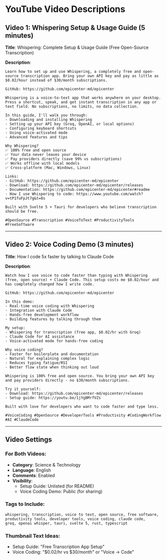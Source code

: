 # YouTube Video Descriptions

## Video 1: Whispering Setup & Usage Guide (5 minutes)

**Title**: Whispering: Complete Setup & Usage Guide (Free Open-Source Transcription)

**Description**:
```
Learn how to set up and use Whispering, a completely free and open-source transcription app. Bring your own API key and pay as little as $0.02/hour instead of $30/month subscriptions.

GitHub: https://github.com/epicenter-md/epicenter

Whispering is a voice-to-text app that works anywhere on your desktop. Press a shortcut, speak, and get instant transcription in any app or text field. No subscriptions, no limits, no data collection.

In this guide, I'll walk you through:
- Downloading and installing Whispering
- Setting up your API key (Groq, OpenAI, or local options)
- Configuring keyboard shortcuts
- Using voice-activated mode
- Advanced features and tips

Why Whispering?
✅ 100% free and open source
✅ Your data never leaves your device
✅ Pay providers directly (save 99% vs subscriptions)
✅ Works offline with local models
✅ Cross-platform (Mac, Windows, Linux)

Links:
- GitHub: https://github.com/epicenter-md/epicenter
- Download: https://github.com/epicenter-md/epicenter/releases
- Documentation: https://github.com/epicenter-md/epicenter#readme
- How I use Whispering to code: https://www.youtube.com/watch?v=tP1fuFpJt7g&t=8s

Built with Svelte 5 + Tauri for developers who believe transcription should be free.

#OpenSource #Transcription #VoiceToText #ProductivityTools #FreeSoftware
```

---

## Video 2: Voice Coding Demo (3 minutes)

**Title**: How I code 5x faster by talking to Claude Code

**Description**:
```
Watch how I use voice to code faster than typing with Whispering (free, open source) + Claude Code. This setup costs me $0.02/hour and has completely changed how I write code.

GitHub: https://github.com/epicenter-md/epicenter

In this demo:
- Real-time voice coding with Whispering
- Integration with Claude Code
- Hands-free development workflow
- Building features by talking through them

My setup:
- Whispering for transcription (free app, $0.02/hr with Groq)
- Claude Code for AI assistance
- Voice-activated mode for hands-free coding

Why voice coding?
- Faster for boilerplate and documentation
- Natural for explaining complex logic
- Reduces typing fatigue/RSI
- Better flow state when thinking out loud

Whispering is 100% free and open source. You bring your own API key and pay providers directly - no $30/month subscriptions.

Try it yourself:
- Download: https://github.com/epicenter-md/epicenter/releases
- Setup guide: https://youtu.be/1jYgBMrfVZs

Built with love for developers who want to code faster and type less.

#VoiceCoding #OpenSource #DeveloperTools #Productivity #CodingWorkflow #AI #ClaudeCode
```

---

## Video Settings

### For Both Videos:
- **Category**: Science & Technology
- **Language**: English
- **Comments**: Enabled
- **Visibility**: 
  - Setup Guide: Unlisted (for README)
  - Voice Coding Demo: Public (for sharing)

### Tags to Include:
```
whispering, transcription, voice to text, open source, free software, 
productivity tools, developer tools, voice coding, claude code, 
groq, openai whisper, tauri, svelte 5, rust, typescript
```

### Thumbnail Text Ideas:
- Setup Guide: "Free Transcription App Setup"
- Voice Coding: "$0.02/hr vs $30/month" or "Voice → Code"